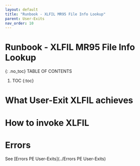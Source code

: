 ```yaml
---
layout: default
title: "Runbook - XLFIL MR95 File Info Lookup"
parent: User-Exits
nav_order: 10
---
```


# Runbook - XLFIL MR95 File Info Lookup
{: .no_toc}
TABLE OF CONTENTS 
1. TOC
{:toc}  

# What User-Exit XLFIL achieves

# How to invoke XLFIL

# Errors
See [Errors PE User-Exits](../Errors PE User-Exits)

